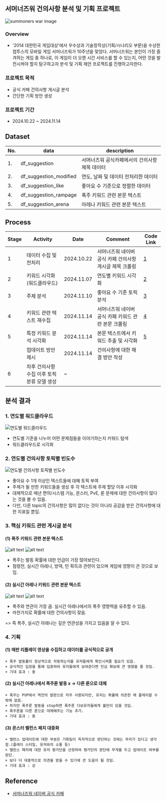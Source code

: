 ## 서머너즈워 건의사항 분석 및 기획 프로젝트

![summoners war image](./images/summoners%20war%20image.jpg)

### Overview

- '2014 대한민국 게임대상'에서 우수상과 기술창작상(기획/시나리오 부문)을 수상한 컴투스의 모바일 게임 서머너즈워가 10주년을 맞았다. 서머너즈워는 본인이 가장 즐겨하는 게임 중 하나로, 이 게임이 더 오랜 시간 서비스를 할 수 있는지, 어떤 것을 발전시켜야 할지 탐구하고자 분석 및 기획 제안 프로젝트를 진행하고자한다.

### 프로젝트 목적
- 공식 카페 건의사항 게시글 분석
- 간단한 기획 방안 생성

### 프로젝트 기간
- 2024.10.22 ~ 2024.11.14

## Dataset
|No.|data|description|
|--|--|--|
|1.|df_suggestion|서머너즈워 공식카페에서의 건의사항 제목 데이터|
|2.|df_suggestion_modified|연도, 날짜 및 데이터 전처리한 데이터|
|3.|df_suggestion_like|좋아요 수 기준으로 정렬한 데이터|
|4.|df_suggestion_rampage|폭주 키워드 관련 본문 텍스트|
|5.|df_suggestion_arena|아레나 키워드 관련 본문 텍스트|

## Process

|Stage|Activity|Date|Comment|Code Link|
|--|--|--|--|--|
|1|데이터 수집 및 전처리|2024.10.22|서머너즈워 네이버 공식 카페 건의사항 게시글 제목 크롤링|[1](https://github.com/SeokcheonMoon/summoners_war_development_analysis/blob/main/1.%20crawling_suggestion_naver_cafe.ipynb)|
|2|키워드 시각화(워드클라우드)|2024.11.07|연도별 키워드 시각화|[2](https://github.com/SeokcheonMoon/summoners_war_development_analysis/blob/main/2.%20analysis_wordcloud.ipynb)|
|3|주제 분석|2024.11.10|좋아요 수 기준 토픽 분석|[3](https://github.com/SeokcheonMoon/summoners_war_development_analysis/blob/main/3.%20analysis_like_counts.ipynb)|
|4|키워드 관련 텍스트 재수집|2024.11.14|서머너즈워 네이버 공식 카페 키워드 관련 본문 크롤링|[4](https://github.com/SeokcheonMoon/summoners_war_development_analysis/blob/main/4.%20crawling_keyword_text.ipynb)|
|5|특정 키워드 분석 시각화|2024.11.14|본문 텍스트에서 키워드 추출 및 시각화|[5](https://github.com/SeokcheonMoon/summoners_war_development_analysis/blob/main/5.%20analysis_keyword.ipynb)|
||업데이트 방안 제시|2024.11.14|건의사항에 대한 해결 방안 작성||
|6|차후 건의사항 수집 이후 토픽 분류 모델 생성|~|||


## 분석 결과

### 1. 연도별 워드클라우드

![연도별 워드클라우드](./images/image.png)

- 연도별 기준을 나누어 어떤 문제점들을 이야기하는지 키워드 탐색
- 워드클라우드로 시각화

### 2. 연도별 건의사항 토픽별 빈도수

![연도별 건의사항 토픽별 빈도수](./images/image-1.png)

- 좋아요 수 1개 이상인 텍스트들에 대해 토픽 부여
- 주제가 될 만한 키워드들을 생성 후 각 텍스트에 주제 할당 이후 시각화
- 대체적으로 매년 편의/시스템 기능, 몬스터, PvE, 룬 문제에 대한 건의사항이 많다는 것을 볼 수 있음. 
- 다만, 다른 topic의 건의사항은 많이 없다는 것이 아니라 공감을 받은 건의사항에 대한 지표일 뿐임.

### 3. 핵심 키워드 관련 게시글 분석

#### (1) 폭주 키워드 관련 본문 텍스트
![alt text](./images/image-2.png)
![alt text](./images/image-3.png)
- 폭주는 발동 확률에 대한 언급이 가장 많아보인다.
- 점령전, 실시간 아레나, 방덱, 턴 획득과 관련이 있으며 게임에 영향이 큰 것으로 보임.
#### (2) 실시간 아레나 키워드 관련 본문 텍스트
![alt text](./images/image-4.png)
![alt text](./images/image-5.png)
- 폭주와 연관이 가장 큼. 실시간 아레나에서의 폭주 영향력을 유추할 수 있음.
- 마찬가지로 확률에 대한 건의사항이 잦음.

=> 즉 폭주, 실시간 아레나는 깊은 연관성을 가지고 있음을 알 수 있다.

### 4. 기획

#### (1) 매판 리플레이 영상을 수집하고 데이터를 공식적으로 공개
    + 폭주 발동률이 정상적으로 작동하는지를 유저들에게 확인시켜줄 필요가 있음.
    + 공식적인 입장을 통해 입증하여 유저들에게 보여준다면 민심 확보에 큰 영향을 줄 것임.
    + 기대 효과 : 중
#### (2) 실시간 아레나에서 폭주룬 발동 x -> 다른 룬으로 대체
    + 폭주는 PVP에서 역전의 발판으로 자주 사용되지만, 유저는 확률에 의존한 채 플레이할 수 밖에 없음.
    + 하지만 폭주룬 발동을 stop하면 폭주룬 다보유자들에게 불만이 있을 것임.
    + 폭주룬을 다른 룬으로 대체해주는 기능 추가.
    + 기대 효과 : 중
#### (3) 몬스터 밸런스 패치 대중화
    + 밸런스 업데이트에 대한 부분은 기획팀이 독자적으로 판단하는 것에는 무리가 있다고 생각함.(플레이 스타일, 유저와의 소통 등)
    + 밸런스 패치에 대한 유저 평가단을 선정하여 평가단의 판단에 무게를 두고 업데이트 여부를 판단.
    + 보다 더 대중적으로 의견을 받을 수 있기에 큰 도움이 될 것임.
    + 기대 효과 : 상

## Reference
- [서머너즈워 네이버 공식 카페](https://cafe.naver.com/smonwar)